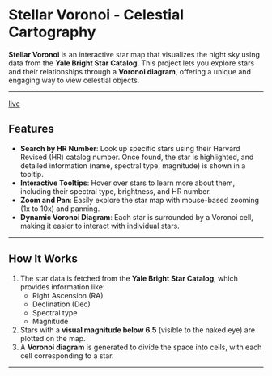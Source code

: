 # Stellar Voronoi - Celestial Cartography

**Stellar Voronoi** is an interactive star map that visualizes the night sky using data from the **Yale Bright Star Catalog**. This project lets you explore stars and their relationships through a **Voronoi diagram**, offering a unique and engaging way to view celestial objects.

---
[live](https://sumeghp.github.io/starry-night/)

## Features

- **Search by HR Number**: Look up specific stars using their Harvard Revised (HR) catalog number. Once found, the star is highlighted, and detailed information (name, spectral type, magnitude) is shown in a tooltip.
- **Interactive Tooltips**: Hover over stars to learn more about them, including their spectral type, brightness, and HR number.
- **Zoom and Pan**: Easily explore the star map with mouse-based zooming (1x to 10x) and panning.
- **Dynamic Voronoi Diagram**: Each star is surrounded by a Voronoi cell, making it easier to interact with individual stars.

---

## How It Works

1. The star data is fetched from the **Yale Bright Star Catalog**, which provides information like:
   - Right Ascension (RA)
   - Declination (Dec)
   - Spectral type
   - Magnitude
2. Stars with a **visual magnitude below 6.5** (visible to the naked eye) are plotted on the map.
3. A **Voronoi diagram** is generated to divide the space into cells, with each cell corresponding to a star.

---
